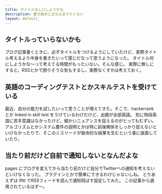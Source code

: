 ```yaml
---
title: タイトルなしにしようかな
description: 書き始めに立ち止まりたくない
layout: default_
---
```


## タイトルっていらないかも
ブログ記事書くときに、必ずタイトルをつけるようにしていたけど、実際タイトル考えるより中身を書きたいって感じだなって思うようになった。
タイトル何にしようかな～って考えてる時間がもったいない。そんな感じ。
実際に無しにすると、RSSとかで困りそうな気もするし、実際なくすかは考えておく。

## 英語のコーディングテストとかスキルテストを受けている
最近、自分の能力を試したいって思うことが増えてきた。そこで、hackerrank とか linked in skill test をうけているわけだけど、出題が全部英語。
別に特段英語に苦手意識はなかったけど、細かいニュアンスを捉えるのがとってもむずい。アルゴリズムとかシステム要件の説明とかは特に前後関係をしっかり捉えないといけなかったりで、そこのミスリードが致命的な結果を生むという事に直面していたり。

## 当たり前だけど自前で通知しないとなんだよな
pages にブログを変えてから当たり前だけど自分でTwitterへの通知を考えないといけなくなった。
プラグインとかで簡単にできるわけじゃないしね。
とりあえずは ifttt でRSSフィードを読んで通知飛ばす設定してみた。
この記事から適用されているはず～。